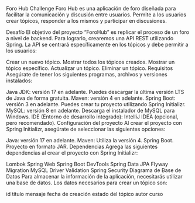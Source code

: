 Foro Hub Challenge
Foro Hub es una aplicación de foro diseñada para facilitar la comunicación y discusión entre usuarios. Permite a los usuarios crear tópicos, responder a los mismos y participar en discusiones.

Desafío
El objetivo del proyecto “ForoHub” es replicar el proceso de un foro a nivel de backend. Para lograrlo, crearemos una API REST utilizando Spring. La API se centrará específicamente en los tópicos y debe permitir a los usuarios:

Crear un nuevo tópico.
Mostrar todos los tópicos creados.
Mostrar un tópico específico.
Actualizar un tópico.
Eliminar un tópico.
Requisitos
Asegúrate de tener los siguientes programas, archivos y versiones instalados:

Java JDK: versión 17 en adelante. Puedes descargar la última versión LTS de Java de forma gratuita.
Maven: versión 4 en adelante.
Spring Boot: versión 3 en adelante. Puedes crear tu proyecto utilizando Spring Initializr.
MySQL: versión 8 en adelante. Descarga el instalador de MySQL para Windows.
IDE (Entorno de desarrollo integrado): IntelliJ IDEA (opcional, pero recomendado).
Configuración del proyecto
Al crear el proyecto con Spring Initializr, asegúrate de seleccionar las siguientes opciones:

Java: versión 17 en adelante.
Maven: Utiliza la versión 4.
Spring Boot.
Proyecto en formato JAR.
Dependencias
Agrega las siguientes dependencias al crear el proyecto con Spring Initializr:

Lombok
Spring Web
Spring Boot DevTools
Spring Data JPA
Flyway Migration
MySQL Driver
Validation
Spring Security
Diagrama de Base de Datos
Para almacenar la información de la aplicación, necesitarás utilizar una base de datos. Los datos necesarios para crear un tópico son:

id
título
mensaje
fecha de creación
estado del tópico
autor
curso
